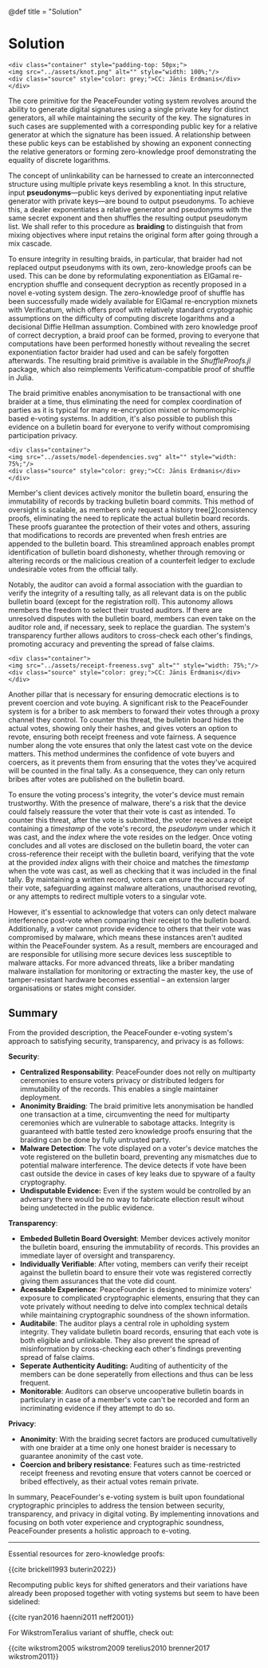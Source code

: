 @def title = "Solution"

# Solution

~~~
<div class="container" style="padding-top: 50px;">
<img src="../assets/knot.png" alt="" style="width: 100%;"/>
<div class="source" style="color: grey;">CC: Jānis Erdmanis</div>
</div>
~~~

The core primitive for the PeaceFounder voting system revolves around the ability to generate digital signatures using a single private key for distinct generators, all while maintaining the security of the key. The signatures in such cases are supplemented with a corresponding public key for a relative generator at which the signature has been issued. A relationship between these public keys can be established by showing an exponent connecting the relative generators or forming zero-knowledge proof demonstrating the equality of discrete logarithms. 

The concept of unlinkability can be harnessed to create an interconnected structure using multiple private keys resembling a knot. In this structure, input **pseudonyms**—public keys derived by exponentiating input relative generator with private keys—are bound to output pseudonyms. To achieve this, a dealer exponentiates a relative generator and pseudonyms with the same secret exponent and then shuffles the resulting output pseudonym list. We shall refer to this procedure as **braiding** to distinguish that from mixing objectives where input retains the original form after going through a mix cascade. 

To ensure integrity in resulting braids, in particular, that braider had not replaced output pseudonyms with its own, zero-knowledge proofs can be used. This can be done by reformulating exponentiation as ElGamal re-encryption shuffle and consequent decryption as recently proposed in a novel e-voting system design. The zero-knowledge proof of shuffle has been successfully made widely available for ElGamal re-encryption mixnets with Verificatum, which offers proof with relatively standard cryptographic assumptions on the difficulty of computing discrete logarithms and a decisional Diffie Hellman assumption. Combined with zero knowledge proof of correct decryption, a braid proof can be formed, proving to everyone that computations have been performed honestly without revealing the secret exponentiation factor braider had used and can be safely forgotten afterwards. The resulting braid primitive is available in the *ShuffleProofs.jl* package, which also reimplements Verificatum-compatible proof of shuffle in Julia. 

The braid primitive enables anonymisation to be transactional with one braider at a time, thus eliminating the need for complex coordination of parties as it is typical for many re-encryption mixnet or homomorphic-based e-voting systems. In addition, it's also possible to publish this evidence on a bulletin board for everyone to verify without compromising participation privacy.

~~~
<div class="container">
<img src="../assets/model-dependencies.svg" alt="" style="width: 75%;"/>
<div class="source" style="color: grey;">CC: Jānis Erdmanis</div>
</div>
~~~

Member's client devices actively monitor the bulletin board, ensuring the immutability of records by tracking bulletin board commits. This method of oversight is scalable, as members only request a history tree[[2\]](https://peacefounder.org/PeaceFounder.jl/dev/overview/#footnote-2)consistency proofs, eliminating the need to replicate the actual bulletin board records. These proofs guarantee the protection of their votes and others, assuring that modifications to records are prevented when fresh entries are appended to the bulletin board. This streamlined approach enables prompt identification of bulletin board dishonesty, whether through removing or altering records or the malicious creation of a counterfeit ledger to exclude undesirable votes from the official tally.

Notably, the auditor can avoid a formal association with the guardian to verify the integrity of a resulting tally, as all relevant data is on the public bulletin board (except for the registration roll). This autonomy allows members the freedom to select their trusted auditors. If there are unresolved disputes with the bulletin board, members can even take on the auditor role and, if necessary, seek to replace the guardian. The system's transparency further allows auditors to cross-check each other's findings, promoting accuracy and preventing the spread of false claims.

~~~
<div class="container">
<img src="../assets/receipt-freeness.svg" alt="" style="width: 75%;"/>
<div class="source" style="color: grey;">CC: Jānis Erdmanis</div>
</div>
~~~

Another pillar that is necessary for ensuring democratic elections is to prevent coercion and vote buying. A significant risk to the PeaceFounder system is for a briber to ask members to forward their votes through a proxy channel they control. To counter this threat, the bulletin board hides the actual votes, showing only their hashes, and gives voters an option to revote, ensuring both receipt freeness and vote fairness. A sequence number along the vote ensures that only the latest cast vote on the device matters. This method undermines the confidence of vote buyers and coercers, as it prevents them from ensuring that the votes they've acquired will be counted in the final tally. As a consequence, they can only return bribes after votes are published on the bulletin board.

To ensure the voting process's integrity, the voter's device must remain trustworthy. With the presence of malware, there's a risk that the device could falsely reassure the voter that their vote is cast as intended. To counter this threat, after the vote is submitted, the voter receives a receipt containing a *timestamp* of the vote's record, the *pseudonym* under which it was cast, and the *index* where the vote resides on the ledger. Once voting concludes and all votes are disclosed on the bulletin board, the voter can cross-reference their receipt with the bulletin board, verifying that the vote at the provided *index* aligns with their choice and matches the *timestamp* when the vote was cast, as well as checking that it was included in the final tally. By maintaining a written record, voters can ensure the accuracy of their vote, safeguarding against malware alterations, unauthorised revoting, or any attempts to redirect multiple voters to a singular vote.

However, it's essential to acknowledge that voters can only detect malware interference post-vote when comparing their receipt to the bulletin board. Additionally, a voter cannot provide evidence to others that their vote was compromised by malware, which means these instances aren't audited within the PeaceFounder system. As a result, members are encouraged and are responsible for utilising more secure devices less susceptible to malware attacks. For more advanced threats, like a briber mandating malware installation for monitoring or extracting the master key, the use of tamper-resistant hardware becomes essential – an extension larger organisations or states might consider.

## Summary

From the provided description, the PeaceFounder e-voting system's approach to satisfying security, transparency, and privacy is as follows:

**Security**:

- **Centralized Responsability**: PeaceFounder does not relly on multiparty ceremonies to ensure voters privacy or distributed ledgers for immutability of the records. This enables a single maintainer deployment. 
- **Anonimity Braiding**: The braid primitive lets anonymisation be handled one transaction at a time, circumventing the need for multiparty ceremonies which are vulnerable to sabotage attacks. Integrity is guaranteed with battle tested zero knowledge proofs ensuring that the braiding can be done by fully untrusted party.
- **Malware Detection**: The vote displayed on a voter's device matches the vote registered on the bulletin board, preventing any mismatches due to potential malware interference. The device detects if vote have been cast outside the device in cases of key leaks due to spyware of a faulty cryptography.
- **Undisputable Evidence:** Even if the system would be controlled by an adversary there would be no way to fabricate ellection result wihout being undetected in the public evidence. 

**Transparency**:

- **Embeded Bulletin Board Oversight**: Member devices actively monitor the bulletin board, ensuring the immutability of records. This provides an immediate layer of oversight and transparency.
- **Individually Verifiable**: After voting, members can verify their receipt against the bulletin board to ensure their vote was registered correctly giving them assurances that the vote did count.
- **Acessable Experience**: PeaceFounder is designed to minimize voters' exposure to complicated cryptographic elements, ensuring that they can vote privately without needing to delve into complex technical details while maintaining cryptographic soundness of the shown information.
- **Auditabile**: The auditor plays a central role in upholding system integrity. They validate bulletin board records, ensuring that each vote is both eligible and unlinkable. They also prevent the spread of misinformation by cross-checking each other's findings preventing spread of false claims.
- **Seperate Authenticity Auditing:** Auditing of authenticity of the members can be done seperatelly from ellections and thus can be less frequent.
- **Monitorable**: Auditors can observe uncooperative bulletin boards in particulary in case of a member's vote can't be recorded and form an incriminating evidence if they attempt to do so.

**Privacy**:

- **Anonimity**: With the braiding secret factors are produced cumultativelly with one braider at a time only one honest braider is necessary to guarantee anonimity of the cast vote. 
- **Coercion and bribery resistance**: Features such as time-restricted receipt freeness and revoting ensure that voters cannot be coerced or bribed effectively, as their actual votes remain private.

In summary, PeaceFounder's e-voting system is built upon foundational cryptographic principles to address the tension between security, transparency, and privacy in digital voting. By implementing innovations and focusing on both voter experience and cryptographic soundness, PeaceFounder presents a holistic approach to e-voting.

------------------

Essential resources for zero-knowledge proofs:


{{cite brickell1993 buterin2022}}

Recomputing public keys for shifted generators and their variations have already been proposed together with voting systems but seem to have been sidelined:

{{cite ryan2016 haenni2011 neff2001}}

For WikstromTeralius variant of shuffle, check out: 

{{cite wikstrom2005 wikstrom2009 terelius2010 brenner2017 wikstrom2011}}
